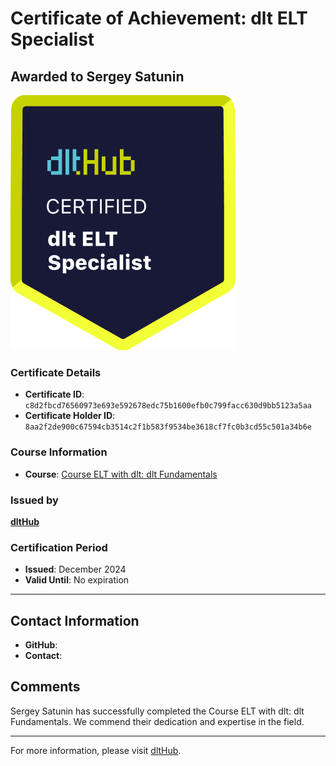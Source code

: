 
# Certificate of Achievement: dlt ELT Specialist

## Awarded to **Sergey Satunin**

![Course Image](../badges/dlt_ELT_specialist.png)

### Certificate Details
- **Certificate ID**: `c8d2fbcd76560973e693e592678edc75b1600efb0c799facc630d9bb5123a5aa`
- **Certificate Holder ID**: `8aa2f2de900c67594cb3514c2f1b583f9534be3618cf7fc0b3cd55c501a34b6e`

### Course Information
- **Course**: [Course ELT with dlt: dlt Fundamentals](https://github.com/dlt-hub/dlthub-education/tree/main/courses/dlt_fundamentals_dec_2024)

### Issued by
[**dltHub**](https://dlthub.com/) 

### Certification Period
- **Issued**: December 2024
- **Valid Until**: No expiration

---

## Contact Information
- **GitHub**: 
- **Contact**: 

## Comments
Sergey Satunin has successfully completed the Course ELT with dlt: dlt Fundamentals. We commend their dedication and expertise in the field.

---

For more information, please visit [dltHub](https://dlthub.com/).
    